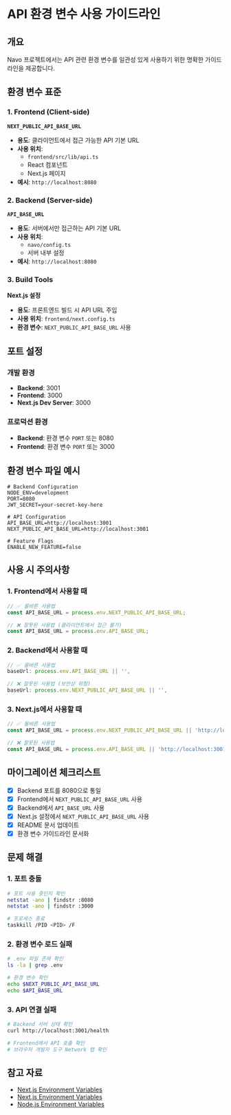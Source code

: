 # API 환경 변수 사용 가이드라인

## 개요

Navo 프로젝트에서는 API 관련 환경 변수를 일관성 있게 사용하기 위한 명확한 가이드라인을 제공합니다.

## 환경 변수 표준

### 1. Frontend (Client-side)

**`NEXT_PUBLIC_API_BASE_URL`**
- **용도**: 클라이언트에서 접근 가능한 API 기본 URL
- **사용 위치**:
  - `frontend/src/lib/api.ts`
  - React 컴포넌트
  - Next.js 페이지
- **예시**: `http://localhost:8080`

### 2. Backend (Server-side)

**`API_BASE_URL`**
- **용도**: 서버에서만 접근하는 API 기본 URL
- **사용 위치**:
  - `navo/config.ts`
  - 서버 내부 설정
- **예시**: `http://localhost:8080`

### 3. Build Tools

**Next.js 설정**
- **용도**: 프론트엔드 빌드 시 API URL 주입
- **사용 위치**: `frontend/next.config.ts`
- **환경 변수**: `NEXT_PUBLIC_API_BASE_URL` 사용

## 포트 설정

### 개발 환경
- **Backend**: 3001
- **Frontend**: 3000
- **Next.js Dev Server**: 3000

### 프로덕션 환경
- **Backend**: 환경 변수 `PORT` 또는 8080
- **Frontend**: 환경 변수 `PORT` 또는 3000

## 환경 변수 파일 예시

```env
# Backend Configuration
NODE_ENV=development
PORT=8080
JWT_SECRET=your-secret-key-here

# API Configuration
API_BASE_URL=http://localhost:3001
NEXT_PUBLIC_API_BASE_URL=http://localhost:3001

# Feature Flags
ENABLE_NEW_FEATURE=false
```

## 사용 시 주의사항

### 1. Frontend에서 사용할 때
```typescript
// ✅ 올바른 사용법
const API_BASE_URL = process.env.NEXT_PUBLIC_API_BASE_URL;

// ❌ 잘못된 사용법 (클라이언트에서 접근 불가)
const API_BASE_URL = process.env.API_BASE_URL;
```

### 2. Backend에서 사용할 때
```typescript
// ✅ 올바른 사용법
baseUrl: process.env.API_BASE_URL || '',

// ❌ 잘못된 사용법 (보안상 위험)
baseUrl: process.env.NEXT_PUBLIC_API_BASE_URL || '',
```

### 3. Next.js에서 사용할 때
```typescript
// ✅ 올바른 사용법
const API_BASE_URL = process.env.NEXT_PUBLIC_API_BASE_URL || 'http://localhost:3001';

// ❌ 잘못된 사용법
const API_BASE_URL = process.env.API_BASE_URL || 'http://localhost:3001';
```

## 마이그레이션 체크리스트

- [x] Backend 포트를 8080으로 통일
- [x] Frontend에서 `NEXT_PUBLIC_API_BASE_URL` 사용
- [x] Backend에서 `API_BASE_URL` 사용
- [x] Next.js 설정에서 `NEXT_PUBLIC_API_BASE_URL` 사용
- [x] README 문서 업데이트
- [x] 환경 변수 가이드라인 문서화

## 문제 해결

### 1. 포트 충돌
```bash
# 포트 사용 중인지 확인
netstat -ano | findstr :8080
netstat -ano | findstr :3000

# 프로세스 종료
taskkill /PID <PID> /F
```

### 2. 환경 변수 로드 실패
```bash
# .env 파일 존재 확인
ls -la | grep .env

# 환경 변수 확인
echo $NEXT_PUBLIC_API_BASE_URL
echo $API_BASE_URL
```

### 3. API 연결 실패
```bash
# Backend 서버 상태 확인
curl http://localhost:3001/health

# Frontend에서 API 호출 확인
# 브라우저 개발자 도구 Network 탭 확인
```

## 참고 자료

- [Next.js Environment Variables](https://nextjs.org/docs/basic-features/environment-variables)
- [Next.js Environment Variables](https://nextjs.org/docs/basic-features/environment-variables)
- [Node.js Environment Variables](https://nodejs.org/api/process.html#processenv)
